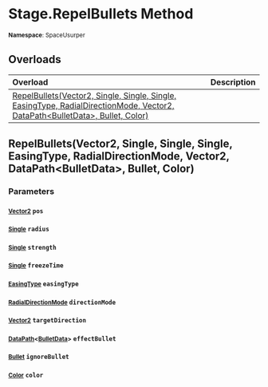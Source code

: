 # Stage.RepelBullets Method

<small>**Namespace**: SpaceUsurper</small>

## Overloads

<div markdown="1" class="member-table">

| Overload | Description |
| :------- | ----------- |
| [RepelBullets(Vector2, Single, Single, Single, EasingType, RadialDirectionMode, Vector2, DataPath&lt;BulletData&gt;, Bullet, Color)](#Vector2_Single_Single_Single_EasingType_RadialDirectionMode_Vector2_DataPath_Bullet_Color_) |  | 

</div>

## RepelBullets(Vector2, Single, Single, Single, EasingType, RadialDirectionMode, Vector2, DataPath&lt;BulletData&gt;, Bullet, Color)
### Parameters
#### <small>[Vector2](https://docs.unity3d.com/ScriptReference/Vector2.html)</small> `pos`

#### <small>[Single](https://docs.microsoft.com/en-us/dotnet/api/system.single?view=netframework-4.5)</small> `radius`

#### <small>[Single](https://docs.microsoft.com/en-us/dotnet/api/system.single?view=netframework-4.5)</small> `strength`

#### <small>[Single](https://docs.microsoft.com/en-us/dotnet/api/system.single?view=netframework-4.5)</small> `freezeTime`

#### <small>[EasingType](../EasingType.md)</small> `easingType`

#### <small>[RadialDirectionMode](../RadialDirectionMode.md)</small> `directionMode`

#### <small>[Vector2](https://docs.unity3d.com/ScriptReference/Vector2.html)</small> `targetDirection`

#### <small>[DataPath](../DataPath-1.md)&lt;[BulletData](../BulletData.md)&gt;</small> `effectBullet`

#### <small>[Bullet](../Bullet.md)</small> `ignoreBullet`

#### <small>[Color](https://docs.unity3d.com/ScriptReference/Color.html)</small> `color`

